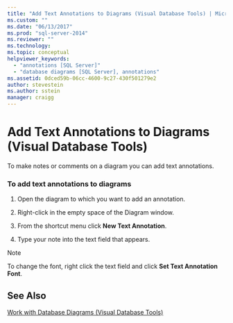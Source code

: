 ```yaml
---
title: "Add Text Annotations to Diagrams (Visual Database Tools) | Microsoft Docs"
ms.custom: ""
ms.date: "06/13/2017"
ms.prod: "sql-server-2014"
ms.reviewer: ""
ms.technology:
ms.topic: conceptual
helpviewer_keywords: 
  - "annotations [SQL Server]"
  - "database diagrams [SQL Server], annotations"
ms.assetid: 0dced59b-06cc-4600-9c27-430f501279e2
author: stevestein
ms.author: sstein
manager: craigg
---
```

# Add Text Annotations to Diagrams (Visual Database Tools)
  To make notes or comments on a diagram you can add text annotations.  
  
### To add text annotations to diagrams  
  
1.  Open the diagram to which you want to add an annotation.  
  
2.  Right-click in the empty space of the Diagram window.  
  
3.  From the shortcut menu click **New Text Annotation**.  
  
4.  Type your note into the text field that appears.  
  
> [!NOTE]  
>  To change the font, right click the text field and click **Set Text Annotation Font**.  
  
## See Also  
 [Work with Database Diagrams &#40;Visual Database Tools&#41;](visual-database-tools.md)  
  
  
